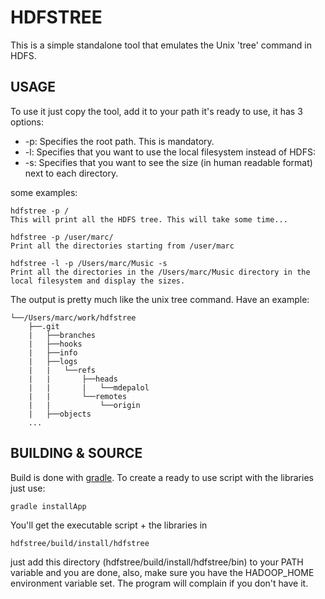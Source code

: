 # HDFSTREE

This is a simple standalone tool that emulates the Unix 'tree' command in HDFS.

## USAGE

To use it just copy the tool, add it to your path it's ready to use, it has 3 options: 

* -p: Specifies the root path. This is mandatory.
* -l: Specifies that you want to use the local filesystem instead of HDFS:
* -s: Specifies that you want to see the size (in human readable format) next to each directory. 

some examples: 

    hdfstree -p /
    This will print all the HDFS tree. This will take some time...

    hdfstree -p /user/marc/ 
    Print all the directories starting from /user/marc

    hdfstree -l -p /Users/marc/Music -s 
    Print all the directories in the /Users/marc/Music directory in the local filesystem and display the sizes. 

The output is pretty much like the unix tree command. Have an example: 

    └──/Users/marc/work/hdfstree
        ├──.git
        |   ├──branches
        |   ├──hooks
        |   ├──info
        |   ├──logs
        |   |   └──refs
        |   |       ├──heads
        |   |       |   └──mdepalol
        |   |       └──remotes
        |   |           └──origin
        |   ├──objects
        ...
    
## BUILDING & SOURCE

Build is done with [gradle](http://www.gradle.org/). To create a ready to use script with the libraries just use: 

    gradle installApp

You'll get the executable script + the libraries in 

    hdfstree/build/install/hdfstree

just add this directory (hdfstree/build/install/hdfstree/bin) to your PATH variable and you are done, also, make sure you have the HADOOP\_HOME environment variable set. The program will complain if you don't have it. 
